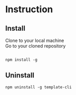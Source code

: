 # Instruction

## Install

Clone to your local machine  
Go to your cloned repository

```

npm install -g

```

## Uninstall

```
npm uninstall -g template-cli
```
